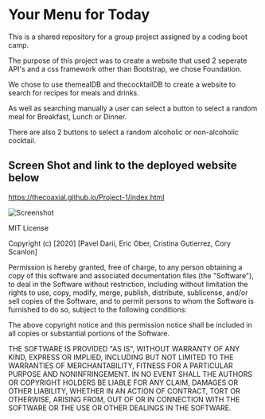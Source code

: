 # Your Menu for Today
This is a shared repository for a group project assigned by a coding boot camp. 

The purpose of this project was to create a website that used 2 seperate API's and a css framework other than Bootstrap, we chose Foundation. 

We chose to use themealDB and thecocktailDB to create a website to search for recipes for meals and drinks. 

As well as searching manually a user can select a button to select a random meal for Breakfast, Lunch or Dinner. 

There are also 2 buttons to select a random alcoholic or non-alcoholic cocktail. 


## Screen Shot and link to the deployed website below

https://thecoaxial.github.io/Project-1/index.html

![Screenshot](https://github.com/TheCoaxial/Project-1/tree/main/images/YMFT.png)


MIT License

Copyright (c) [2020] [Pavel Darii, Eric Ober, Cristina Gutierrez, Cory Scanlon]

Permission is hereby granted, free of charge, to any person obtaining a copy
of this software and associated documentation files (the "Software"), to deal
in the Software without restriction, including without limitation the rights
to use, copy, modify, merge, publish, distribute, sublicense, and/or sell
copies of the Software, and to permit persons to whom the Software is
furnished to do so, subject to the following conditions:

The above copyright notice and this permission notice shall be included in all
copies or substantial portions of the Software.

THE SOFTWARE IS PROVIDED "AS IS", WITHOUT WARRANTY OF ANY KIND, EXPRESS OR
IMPLIED, INCLUDING BUT NOT LIMITED TO THE WARRANTIES OF MERCHANTABILITY,
FITNESS FOR A PARTICULAR PURPOSE AND NONINFRINGEMENT. IN NO EVENT SHALL THE
AUTHORS OR COPYRIGHT HOLDERS BE LIABLE FOR ANY CLAIM, DAMAGES OR OTHER
LIABILITY, WHETHER IN AN ACTION OF CONTRACT, TORT OR OTHERWISE, ARISING FROM,
OUT OF OR IN CONNECTION WITH THE SOFTWARE OR THE USE OR OTHER DEALINGS IN THE
SOFTWARE.
